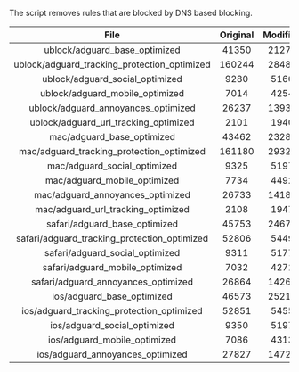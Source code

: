 The script removes rules that are blocked by DNS based blocking.


| File | Original | Modified |
|:----:|:-----:|:-----:|
| ublock/adguard_base_optimized | 41350 | 21275 |
| ublock/adguard_tracking_protection_optimized | 160244 | 28485 |
| ublock/adguard_social_optimized | 9280 | 5160 |
| ublock/adguard_mobile_optimized | 7014 | 4254 |
| ublock/adguard_annoyances_optimized | 26237 | 13937 |
| ublock/adguard_url_tracking_optimized | 2101 | 1940 |
| mac/adguard_base_optimized | 43462 | 23286 |
| mac/adguard_tracking_protection_optimized | 161180 | 29329 |
| mac/adguard_social_optimized | 9325 | 5197 |
| mac/adguard_mobile_optimized | 7734 | 4492 |
| mac/adguard_annoyances_optimized | 26733 | 14184 |
| mac/adguard_url_tracking_optimized | 2108 | 1947 |
| safari/adguard_base_optimized | 45753 | 24670 |
| safari/adguard_tracking_protection_optimized | 52806 | 5449 |
| safari/adguard_social_optimized | 9311 | 5177 |
| safari/adguard_mobile_optimized | 7032 | 4271 |
| safari/adguard_annoyances_optimized | 26864 | 14260 |
| ios/adguard_base_optimized | 46573 | 25219 |
| ios/adguard_tracking_protection_optimized | 52851 | 5455 |
| ios/adguard_social_optimized | 9350 | 5197 |
| ios/adguard_mobile_optimized | 7086 | 4313 |
| ios/adguard_annoyances_optimized | 27827 | 14721 |